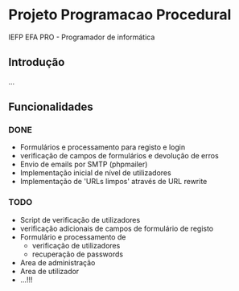 # Projeto Programacao Procedural

IEFP EFA PRO - Programador de informática

## Introdução
...

## Funcionalidades
### DONE
- Formulários e processamento para registo e login
- verificação de campos de formulários e devolução de erros
- Envio de emails por SMTP (phpmailer)
- Implementação inicial de nível de utilizadores
- Implementação de 'URLs limpos' através de URL rewrite

### TODO
- Script de verificação de utilizadores
- verificação adicionais de campos de formulário de registo
- Formulário e processamento de
  - verificação de utilizadores
  - recuperação de passwords
- Area de administração
- Area de utilizador
- ...!!!
